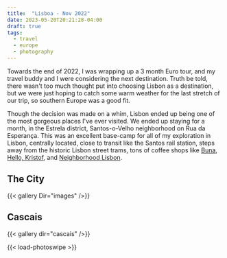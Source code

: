 ```yaml
---
title:  "Lisboa - Nov 2022"
date: 2023-05-20T20:21:28-04:00
draft: true
tags:
  - travel
  - europe
  - photography
---
```


Towards the end of 2022, I was wrapping up a 3 month Euro tour, and my travel buddy and I were considering the next destination. Truth be told, there wasn't too much thought put into choosing Lisbon as a destination, but we were just hoping to catch some warm weather for the last stretch of our trip, so southern Europe was a good fit. 

Though the decision was made on a whim, Lisbon ended up being one of the most gorgeous places I've ever visited. We ended up staying for a month, in the Estrela district, Santos-o-Velho neighborhood on Rua da Esperança. This was an excellent base-camp for all of my exploration in Lisbon, centrally located, close to transit like the Santos rail station, steps away from the historic Lisbon street trams, tons of coffee shops like [Buna](https://maps.app.goo.gl/vCwsoy1tLSP8FV74A), [Hello, Kristof](https://maps.app.goo.gl/GYDEiToU9PdfHMpc6), and [Neighborhood Lisbon](https://maps.app.goo.gl/cCCYGUsv9XA61Jsp7).


## The City

{{< gallery Dir="images" />}}

## Cascais

{{< gallery dir="cascais" />}}

{{< load-photoswipe >}}
